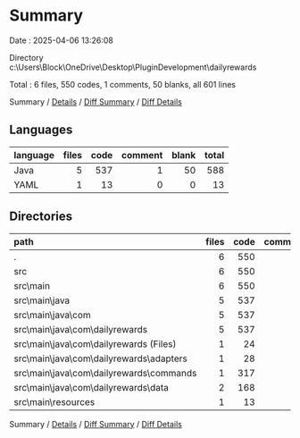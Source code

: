 # Summary

Date : 2025-04-06 13:26:08

Directory c:\\Users\\Block\\OneDrive\\Desktop\\PluginDevelopment\\dailyrewards

Total : 6 files,  550 codes, 1 comments, 50 blanks, all 601 lines

Summary / [Details](details.md) / [Diff Summary](diff.md) / [Diff Details](diff-details.md)

## Languages
| language | files | code | comment | blank | total |
| :--- | ---: | ---: | ---: | ---: | ---: |
| Java | 5 | 537 | 1 | 50 | 588 |
| YAML | 1 | 13 | 0 | 0 | 13 |

## Directories
| path | files | code | comment | blank | total |
| :--- | ---: | ---: | ---: | ---: | ---: |
| . | 6 | 550 | 1 | 50 | 601 |
| src | 6 | 550 | 1 | 50 | 601 |
| src\\main | 6 | 550 | 1 | 50 | 601 |
| src\\main\\java | 5 | 537 | 1 | 50 | 588 |
| src\\main\\java\\com | 5 | 537 | 1 | 50 | 588 |
| src\\main\\java\\com\\dailyrewards | 5 | 537 | 1 | 50 | 588 |
| src\\main\\java\\com\\dailyrewards (Files) | 1 | 24 | 1 | 9 | 34 |
| src\\main\\java\\com\\dailyrewards\\adapters | 1 | 28 | 0 | 5 | 33 |
| src\\main\\java\\com\\dailyrewards\\commands | 1 | 317 | 0 | 8 | 325 |
| src\\main\\java\\com\\dailyrewards\\data | 2 | 168 | 0 | 28 | 196 |
| src\\main\\resources | 1 | 13 | 0 | 0 | 13 |

Summary / [Details](details.md) / [Diff Summary](diff.md) / [Diff Details](diff-details.md)